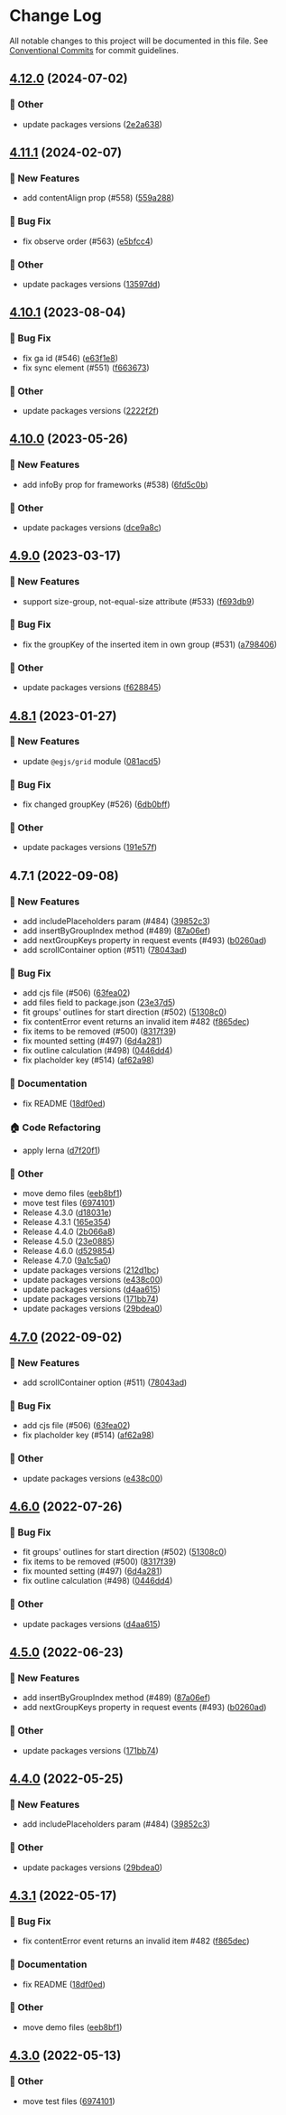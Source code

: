 # Change Log

All notable changes to this project will be documented in this file.
See [Conventional Commits](https://conventionalcommits.org) for commit guidelines.

## [4.12.0](https://github.com/naver/egjs-infinitegrid/compare/@egjs/infinitegrid@4.11.1...@egjs/infinitegrid@4.12.0) (2024-07-02)


### :mega: Other

* update packages versions ([2e2a638](https://github.com/naver/egjs-infinitegrid/commit/2e2a63806a6d8d6b1b2b492c4b762dad689de3b6))



## [4.11.1](https://github.com/naver/egjs-infinitegrid/compare/@egjs/infinitegrid@4.10.1...@egjs/infinitegrid@4.11.1) (2024-02-07)


### :rocket: New Features

* add contentAlign prop (#558) ([559a288](https://github.com/naver/egjs-infinitegrid/commit/559a28805f9b8d83e6b0c9fb0cfb6218172f32b7))


### :bug: Bug Fix

* fix observe order (#563) ([e5bfcc4](https://github.com/naver/egjs-infinitegrid/commit/e5bfcc4c61ed03009ff35b6fca8a1f70969995ae))


### :mega: Other

* update packages versions ([13597dd](https://github.com/naver/egjs-infinitegrid/commit/13597dd1e4ddcc28fdca0e9fa62f0a9c2df3b312))



## [4.10.1](https://github.com/naver/egjs-infinitegrid/compare/@egjs/infinitegrid@4.10.0...@egjs/infinitegrid@4.10.1) (2023-08-04)


### :bug: Bug Fix

* fix ga id (#546) ([e63f1e8](https://github.com/naver/egjs-infinitegrid/commit/e63f1e89afb14a36468dd0db73d712099fd7941a))
* fix sync element (#551) ([f663673](https://github.com/naver/egjs-infinitegrid/commit/f663673f99e633b4ad4d79b2ef3ae79cc91f3eae))


### :mega: Other

* update packages versions ([2222f2f](https://github.com/naver/egjs-infinitegrid/commit/2222f2f5537e3cd8ab1e16c0aa4b761c494a2e4a))



## [4.10.0](https://github.com/naver/egjs-infinitegrid/compare/@egjs/infinitegrid@4.9.0...@egjs/infinitegrid@4.10.0) (2023-05-26)


### :rocket: New Features

* add infoBy prop for frameworks (#538) ([6fd5c0b](https://github.com/naver/egjs-infinitegrid/commit/6fd5c0b36f2aded59d3fce54d880f8882b2a3ec6))


### :mega: Other

* update packages versions ([dce9a8c](https://github.com/naver/egjs-infinitegrid/commit/dce9a8c79342d01190b59197b82bf11d25c5665c))



## [4.9.0](https://github.com/naver/egjs-infinitegrid/compare/@egjs/infinitegrid@4.8.1...@egjs/infinitegrid@4.9.0) (2023-03-17)


### :rocket: New Features

* support size-group, not-equal-size attribute  (#533) ([f693db9](https://github.com/naver/egjs-infinitegrid/commit/f693db9635295065bbbc6aab25deb87e6274a21d))


### :bug: Bug Fix

* fix the groupKey of the inserted item in own group (#531) ([a798406](https://github.com/naver/egjs-infinitegrid/commit/a798406c30ef02d46692403eac1e3761742e95ae))


### :mega: Other

* update packages versions ([f628845](https://github.com/naver/egjs-infinitegrid/commit/f628845d3e3a8d0cb91f1802c352d12944b6a2a7))



## [4.8.1](https://github.com/naver/egjs-infinitegrid/compare/@egjs/infinitegrid@4.7.1...@egjs/infinitegrid@4.8.1) (2023-01-27)


### :rocket: New Features

* update `@egjs/grid` module ([081acd5](https://github.com/naver/egjs-infinitegrid/commit/081acd53fd4ccd00b16e70e8ef86f11a63bd764c))


### :bug: Bug Fix

* fix changed groupKey (#526) ([6db0bff](https://github.com/naver/egjs-infinitegrid/commit/6db0bffc8a2d23568eb36caf1cfb8d1677c08192))


### :mega: Other

* update packages versions ([191e57f](https://github.com/naver/egjs-infinitegrid/commit/191e57fbb4df5c2fc8f990fa44e2819bdadf5ee6))



## 4.7.1 (2022-09-08)


### :rocket: New Features

* add includePlaceholders param (#484) ([39852c3](https://github.com/naver/egjs-infinitegrid/commit/39852c38f643afe56a959831b73e78bf84b7c0a9))
* add insertByGroupIndex method (#489) ([87a06ef](https://github.com/naver/egjs-infinitegrid/commit/87a06ef9aad2a289e1360ac6c17f36e125ea75cf))
* add nextGroupKeys property in request events (#493) ([b0260ad](https://github.com/naver/egjs-infinitegrid/commit/b0260ad828e725e6f1266898e0df7ac30a116d80))
* add scrollContainer option (#511) ([78043ad](https://github.com/naver/egjs-infinitegrid/commit/78043ada3f65c54ed26b04bf2e4655d74961d449))


### :bug: Bug Fix

* add cjs file (#506) ([63fea02](https://github.com/naver/egjs-infinitegrid/commit/63fea02a34ed2e4c7702929cdef87191ce2208dc))
* add files field to package.json ([23e37d5](https://github.com/naver/egjs-infinitegrid/commit/23e37d5344b579877490ea5b23a1f65ff946d917))
* fit groups' outlines for start direction (#502) ([51308c0](https://github.com/naver/egjs-infinitegrid/commit/51308c0750caa517d325a320ac2f14dcfc097337))
* fix contentError event returns an invalid item #482 ([f865dec](https://github.com/naver/egjs-infinitegrid/commit/f865decd8e12e98a04a93c42baeb4dd31fb345a2))
* fix items to be removed (#500) ([8317f39](https://github.com/naver/egjs-infinitegrid/commit/8317f3926318e468ef49e9f28d54384c12ae3565))
* fix mounted setting (#497) ([6d4a281](https://github.com/naver/egjs-infinitegrid/commit/6d4a281e17570b9049afebe651fd4708d230be36))
* fix outline calculation (#498) ([0446dd4](https://github.com/naver/egjs-infinitegrid/commit/0446dd48f2d532dffc3a460472080fcd78df5724))
* fix placholder key (#514) ([af62a98](https://github.com/naver/egjs-infinitegrid/commit/af62a98c5f0562e929e09bf976298e8e29aa94e7))


### :memo: Documentation

* fix README ([18df0ed](https://github.com/naver/egjs-infinitegrid/commit/18df0ed561ef574216b5ce1449c89631858cadb6))


### :house: Code Refactoring

* apply lerna ([d7f20f1](https://github.com/naver/egjs-infinitegrid/commit/d7f20f19c83bc26309b27095351e17227d9abad6))


### :mega: Other

* move demo files ([eeb8bf1](https://github.com/naver/egjs-infinitegrid/commit/eeb8bf173e2055207a2b0e590838919a0f198dfa))
* move test files ([6974101](https://github.com/naver/egjs-infinitegrid/commit/69741011c0b9fcf11eb22ef574523468d3cbca3f))
* Release 4.3.0 ([d18031e](https://github.com/naver/egjs-infinitegrid/commit/d18031ee3e9bf7f012e7bf1b0157572ba78f70b0))
* Release 4.3.1 ([165e354](https://github.com/naver/egjs-infinitegrid/commit/165e354bb6382cba61e0670ab16096193fdf2a2b))
* Release 4.4.0 ([2b066a8](https://github.com/naver/egjs-infinitegrid/commit/2b066a83470719fc78940317fe0ab44fa21fc378))
* Release 4.5.0 ([23e0885](https://github.com/naver/egjs-infinitegrid/commit/23e0885c2ae29130b34613227291ee6f0b102c75))
* Release 4.6.0 ([d529854](https://github.com/naver/egjs-infinitegrid/commit/d529854917ef31afbbb138dec8af98ef8c3c1d47))
* Release 4.7.0 ([9a1c5a0](https://github.com/naver/egjs-infinitegrid/commit/9a1c5a0985381a632c00cae94481cb1a50425aa0))
* update packages versions ([212d1bc](https://github.com/naver/egjs-infinitegrid/commit/212d1bcf22c60fde09989f373d61738a195d9902))
* update packages versions ([e438c00](https://github.com/naver/egjs-infinitegrid/commit/e438c00929ba28bd001d6174bd57efd918144686))
* update packages versions ([d4aa615](https://github.com/naver/egjs-infinitegrid/commit/d4aa615a8cd3e25b621500e2a7b243dcc9696eef))
* update packages versions ([171bb74](https://github.com/naver/egjs-infinitegrid/commit/171bb74f708110a2fd986276c9b8d65472fa64ab))
* update packages versions ([29bdea0](https://github.com/naver/egjs-infinitegrid/commit/29bdea08f334113e4a73180dd5f9e803c4befc99))



## [4.7.0](https://github.com/naver/egjs-infinitegrid/compare/@egjs/infinitegrid@4.6.0...@egjs/infinitegrid@4.7.0) (2022-09-02)


### :rocket: New Features

* add scrollContainer option (#511) ([78043ad](https://github.com/naver/egjs-infinitegrid/commit/78043ada3f65c54ed26b04bf2e4655d74961d449))


### :bug: Bug Fix

* add cjs file (#506) ([63fea02](https://github.com/naver/egjs-infinitegrid/commit/63fea02a34ed2e4c7702929cdef87191ce2208dc))
* fix placholder key (#514) ([af62a98](https://github.com/naver/egjs-infinitegrid/commit/af62a98c5f0562e929e09bf976298e8e29aa94e7))


### :mega: Other

* update packages versions ([e438c00](https://github.com/naver/egjs-infinitegrid/commit/e438c00929ba28bd001d6174bd57efd918144686))



## [4.6.0](https://github.com/naver/egjs-infinitegrid/compare/@egjs/infinitegrid@4.5.0...@egjs/infinitegrid@4.6.0) (2022-07-26)


### :bug: Bug Fix

* fit groups' outlines for start direction (#502) ([51308c0](https://github.com/naver/egjs-infinitegrid/commit/51308c0750caa517d325a320ac2f14dcfc097337))
* fix items to be removed (#500) ([8317f39](https://github.com/naver/egjs-infinitegrid/commit/8317f3926318e468ef49e9f28d54384c12ae3565))
* fix mounted setting (#497) ([6d4a281](https://github.com/naver/egjs-infinitegrid/commit/6d4a281e17570b9049afebe651fd4708d230be36))
* fix outline calculation (#498) ([0446dd4](https://github.com/naver/egjs-infinitegrid/commit/0446dd48f2d532dffc3a460472080fcd78df5724))


### :mega: Other

* update packages versions ([d4aa615](https://github.com/naver/egjs-infinitegrid/commit/d4aa615a8cd3e25b621500e2a7b243dcc9696eef))



## [4.5.0](https://github.com/naver/egjs-infinitegrid/compare/@egjs/infinitegrid@4.4.0...@egjs/infinitegrid@4.5.0) (2022-06-23)


### :rocket: New Features

* add insertByGroupIndex method (#489) ([87a06ef](https://github.com/naver/egjs-infinitegrid/commit/87a06ef9aad2a289e1360ac6c17f36e125ea75cf))
* add nextGroupKeys property in request events (#493) ([b0260ad](https://github.com/naver/egjs-infinitegrid/commit/b0260ad828e725e6f1266898e0df7ac30a116d80))


### :mega: Other

* update packages versions ([171bb74](https://github.com/naver/egjs-infinitegrid/commit/171bb74f708110a2fd986276c9b8d65472fa64ab))



## [4.4.0](https://github.com/naver/egjs-infinitegrid/compare/@egjs/infinitegrid@4.3.1...@egjs/infinitegrid@4.4.0) (2022-05-25)


### :rocket: New Features

* add includePlaceholders param (#484) ([39852c3](https://github.com/naver/egjs-infinitegrid/commit/39852c38f643afe56a959831b73e78bf84b7c0a9))


### :mega: Other

* update packages versions ([29bdea0](https://github.com/naver/egjs-infinitegrid/commit/29bdea08f334113e4a73180dd5f9e803c4befc99))



## [4.3.1](https://github.com/naver/egjs-infinitegrid/compare/@egjs/infinitegrid@4.3.0...@egjs/infinitegrid@4.3.1) (2022-05-17)


### :bug: Bug Fix

* fix contentError event returns an invalid item #482 ([f865dec](https://github.com/naver/egjs-infinitegrid/commit/f865decd8e12e98a04a93c42baeb4dd31fb345a2))


### :memo: Documentation

* fix README ([18df0ed](https://github.com/naver/egjs-infinitegrid/commit/18df0ed561ef574216b5ce1449c89631858cadb6))


### :mega: Other

* move demo files ([eeb8bf1](https://github.com/naver/egjs-infinitegrid/commit/eeb8bf173e2055207a2b0e590838919a0f198dfa))



## [4.3.0](https://github.com/naver/egjs-infinitegrid/compare/@egjs/infinitegrid@4.2.1...@egjs/infinitegrid@4.3.0) (2022-05-13)


### :mega: Other

* move test files ([6974101](https://github.com/naver/egjs-infinitegrid/commit/69741011c0b9fcf11eb22ef574523468d3cbca3f))
